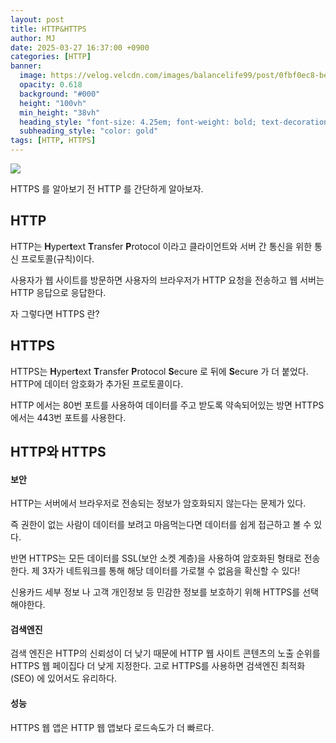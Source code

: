 ```yaml
---
layout: post
title: HTTP&HTTPS
author: MJ 
date: 2025-03-27 16:37:00 +0900 
categories: [HTTP]
banner:
  image: https://velog.velcdn.com/images/balancelife99/post/0fbf0ec8-bef0-484c-9668-1a74b4563f2e/image.png
  opacity: 0.618
  background: "#000"
  height: "100vh"
  min_height: "38vh"
  heading_style: "font-size: 4.25em; font-weight: bold; text-decoration: underline"
  subheading_style: "color: gold"
tags: [HTTP, HTTPS]
---
```


![](https://velog.velcdn.com/images/balancelife99/post/0fbf0ec8-bef0-484c-9668-1a74b4563f2e/image.png)

HTTPS 를 알아보기 전 HTTP 를 간단하게 알아보자.

## HTTP

HTTP는 **H**yper**t**ext **T**ransfer **P**rotocol 이라고 클라이언트와 서버 간 통신을 위한 통신 프로토콜(규칙)이다.

사용자가 웹 사이트를 방문하면 사용자의 브라우저가 HTTP 요청을 전송하고 웹 서버는 HTTP 응답으로 응답한다.

자 그렇다면 HTTPS 란?

## HTTPS

HTTPS는 **H**yper**t**ext **T**ransfer **P**rotocol **S**ecure 로 뒤에 **S**ecure 가 더 붙었다.
HTTP에 데이터 암호화가 추가된 프로토콜이다. 

HTTP 에서는 80번 포트를 사용하여 데이터를 주고 받도록 약속되어있는 방면
HTTPS 에서는 443번 포트를 사용한다. 

## HTTP와 HTTPS

#### 보안
HTTP는 서버에서 브라우저로 전송되는 정보가 암호화되지 않는다는 문제가 있다.

즉 권한이 없는 사람이 데이터를 보려고 마음먹는다면 데이터를 쉽게 접근하고 볼 수 있다.

반면 HTTPS는 모든 데이터를 SSL(보안 소켓 계층)을 사용하여 암호화된 형태로 전송한다. 
제 3자가 네트워크를 통해 해당 데이터를 가로챌 수 없음을 확신할 수 있다!

신용카드 세부 정보 나 고객 개인정보 등 민감한 정보를 보호하기 위해 HTTPS를 선택해야한다.

#### 검색엔진
검색 엔진은 HTTP의 신뢰성이 더 낮기 때문에 HTTP 웹 사이트 콘텐츠의 노출 순위를 HTTPS 웹 페이집다 더 낮게 지정한다. 고로 HTTPS를 사용하면 검색엔진 최적화(SEO) 에 있어서도 유리하다.

#### 성능
HTTPS 웹 앱은 HTTP 웹 앱보다 로드속도가 더 빠르다.